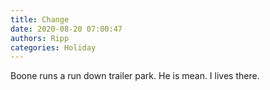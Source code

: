 ```yaml
---
title: Change
date: 2020-08-20 07:00:47
authors: Ripp
categories: Holiday
---
```


 Boone runs a run down trailer park.
He is mean. I lives there.